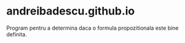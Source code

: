 # andreibadescu.github.io
Program pentru a determina daca o formula propozitionala este bine definita.
